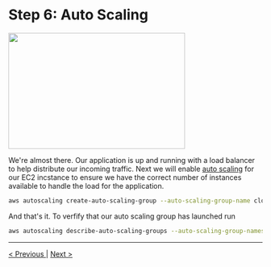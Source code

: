 <h1>Step 6: Auto Scaling</h1>

<img src="https://i.imgur.com/ExBrcOw.jpeg" align="center" width="350px" height="230px" />

<p>
We're almost there. Our application is up and running with a load balancer to help distribute our incoming traffic. Next we will enable <a href="">auto scaling</a> for our EC2 incstance to ensure we have the correct number of instances available to handle the load for the application.
</p>

```bash
aws autoscaling create-auto-scaling-group --auto-scaling-group-name cloud-1 --max-size 5 --min-size 2 --desired-capacity 2 --instance-id i-0e69 --target-group-arns "arn:aws:elasticloadbalancing:region:123456789012:targetgroup/my-targets/1234567890123456"
```

<p>
And that's it. To verfify that our auto scaling group has launched run
</p>

```bash
aws autoscaling describe-auto-scaling-groups --auto-scaling-group-names cloud-1
```

<hr />
<a href="load_balance.md">
&lt; Previous
</a>
|
<a href="CDN.md" align="right">
Next &gt;
</a>